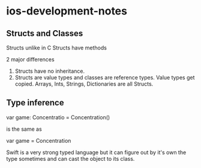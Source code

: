 # ios-development-notes

## Structs and Classes
Structs unlike in C Structs have methods

2 major differences
1. Structs have no inheritance.
2. Structs are value types and classes are reference types. Value types get copied. Arrays, Ints, Strings, Dictionaries are all Structs.


## Type inference

var game: Concentratio = Concentration()

is the same as

var game = Concentration

Swift is a very strong typed language but it can figure out by it's own the type sometimes and can cast the object to its class.
